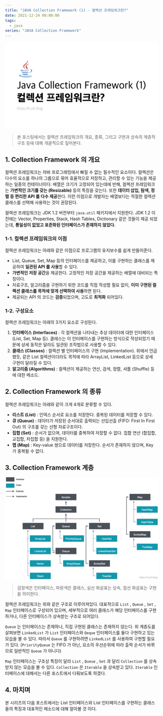 ```yaml
---
title: "JAVA Collection Framework (1) - 컬렉션 프레임워크란?"
date: 2021-12-24 00:00:00
tags:
  - java
series: "JAVA Collection Framework"
---
```


![](./1.png)

> 본 포스팅에서는 컬렉션 프레임워크의 개요, 종류, 그리고 구현과 상속의 계층적 구조 등에 대해 개괄적으로 짚어본다.

## 1. Collection Framework 의 개요
컬렉션 프레임워크는 자바 프로그래밍에서 빠질 수 없는 필수적인 요소이다. 컬렉션은 다수의 요소를 하나의 그룹으로 묶어 효율적으로 저장하고, 관리할 수 있는 기능을 제공하는 일종의 컨테이너이다. 배열은 크기가 고정되어 있는데에 반해, 컬렉션 프레임워크는 **가변적인 크기를 갖는 (Resizable)** 등의 특징을 갖는다. 또한 **데이터 삽입, 탐색, 정렬 등 편리한 API 를 다수 제공**한다. 이런 이점으로 개발자는 배열보다는 적절한 컬렉션 클래스를 선택해 사용하는 것이 권장된다.

컬렉션 프레임워크는 JDK 1.2 버전부터 `java.util` 패키지에서 지원한다. JDK 1.2 이전에는 Vector, Properties, Stack, Hash Tables, Dictionary 같은 것들이 제공 되었는데, **통일성이 없었고 표준화된 인터페이스가 존재하지 않았다.** 

### 1-1. 컬렉션 프레임워크의 이점
 컬렉션 프레임워크는 아래와 같은 이점으로 프로그램의 유지보수를 쉽게 만들어준다.
- List, Queue, Set, Map 등의 인터페이스를 제공하고, 이를 구현하는 클래스를 제공하여 **일관된 API 를 사용**할 수 있다.
- **가변적인 저장 공간**을 제공한다. 고정적인 저장 공간을 제공하는 배열에 대비되는 특징이다.
- 자료구조, 알고리즘을 구현하기 위한 코드를 직접 작성할 필요 없이, **이미 구현된 컬렉션 클래스를 목적에 맞게 선택하여 사용**하면 된다.
- 제공되는 API 의 코드는 **검증**되었으며, 고도로 **최적화** 되어있다.

### 1-2. 구성요소
컬렉션 프레임워크는 아래의 3가지 요소로 구성된다.
1. **인터페이스 (Interfaces)** : 각 컬렉션을 나타내는 추상 데이터에 대한 인터페이스 (List, Set, Map 등). 클래스는 이 인터페이스를 구현하는 방식으로 작성되었기 때문에 상세 동작은 달라도 일관된 조작법으로 사용할 수 있다.
2. **클래스 (Classes)** : 컬렉션 별 인터페이스의 구현 (Implementation). 위에서 언급했듯, 같은 List 컬렉션이더라도 목적에 따라 ArrayList, LinkedList 등으로 상세 구현이 달라질 수 있다.
3. **알고리즘 (Algorithms)** : 컬렉션이 제공하는 연산, 검색, 정렬, 셔플 (Shuffle) 등에 대한 메소드.

## 2. Collection Framework 의 종류
컬렉션 프레임워크는 아래와 같이 크게 4개로 분류할 수 있다.
- **리스트 (List)** : 인덱스 순서로 요소를 저장한다. 중복된 데이터를 저장할 수 있다.
- **큐 (Queue)** : 데이터가 저장된 순서대로 출력되는 선입선출 (FIFO: First In First Out) 의 구조를 갖는 선형 자료구조이다.
- **집합 (Set)** : 순서가 없으며, 데이터를 중복하여 저장할 수 없다. 집합 연산 (합집합, 교집합, 차집합 등) 을 지원한다.
- **맵 (Map)** : Key-value 쌍으로 데이터를 저장한다. 순서가 존재하지 않으며, Key 가 중복될 수 없다.

## 3. Collection Framework 계층
![](./2.png)
> 검정색은 인터페이스, 파랑색은 클래스, 실선 화살표는 상속, 점선 화살표는 구현을 의미한다.

컬렉션 프레임워크는 위와 같은 구조로 이루어져있다. 대표적으로 `List` , `Queue` , `Set` , `Map` 인터페이스로 구성되어 있으며, 세부적으로 여러 클래스가 해당 인터페이스를 구현하거나, 다른 인터페이스가 상속받는 구조로 되어있다.

`Queue` 는 인터페이스는 존재하나, 직접 구현된 클래스는 존재하지 않는다. 위 계층도를 살펴보면 `LinkedList` 가 `List` 인터페이스와 `Deque` 인터페이스를 둘다 구현하고 있는 모습을 볼 수 있다. 따라서 `Queue` 를 구현하려면 `LinkedList` 를 사용하여 구현할 필요가 있다. (`PriorityQueue` 는 FIFO 가 아닌, 요소의 우선순위에 따라 출력 순서가 바뀌므로 일반적인 `Queue` 가 아니다)

`Map` 인터페이스는 구조상 특징이 달라 `List` , `Queue` , `Set` 과 달리  `Collection` 를 상속받지 않는 모습을 볼 수 있다. `Collection` 은 `Iterable` 을 상속받고 있다. `Iterable` 인터페이스에 대해서는 다른 포스트에서 다뤄보도록 하겠다.

## 4. 마치며
본 시리즈의 다음 포스트에서는 List 인터페이스와 List 인터페이스를 구현하는 클래스들의 특징과 대표적인 메소드에 대해 알아볼 것 이다.
